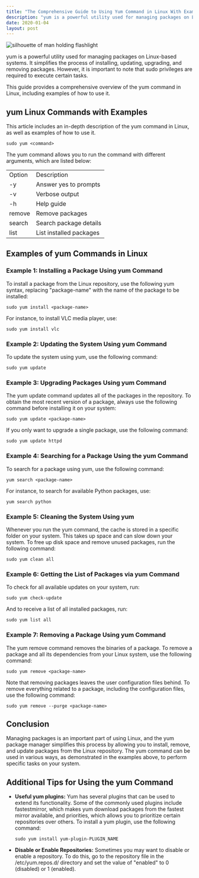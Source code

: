 ```yaml
---
title: "The Comprehensive Guide to Using Yum Command in Linux With Examples"
description: "yum is a powerful utility used for managing packages on Linux-based systems. It simplifies the process of installing, updating, upgrading, and removing packages. However, it is important to note that sudo privileges are required to execute certain tasks."
date: 2020-01-04
layout: post
---
```


<article>
    <img alt="silhouette of man holding flashlight" src="https://images.unsplash.com/photo-1553708881-112abc53fe54?crop=entropy&amp;cs=tinysrgb&amp;fit=max&amp;fm=jpg&amp;ixid=Mnw0NDU0NTZ8MHwxfHNlYXJjaHwxfHxUaGUlMjBDb21wcmVoZW5zaXZlJTIwR3VpZGUlMjB0byUyMFVzaW5nJTIweXVtJTIwQ29tbWFuZCUyMGluJTIwTGludXglMjB3aXRoJTIwRXhhbXBsZXN8ZW58MHwwfHx8MTY4MzY2MDg5NA&amp;ixlib=rb-4.0.3&amp;q=80&amp;w=1080"/>
    <p>yum is a powerful utility used for managing packages on Linux-based systems. It simplifies the process of installing, updating, upgrading, and removing packages. However, it is important to note that sudo privileges are required to execute certain tasks.</p>
    <p>This guide provides a comprehensive overview of the yum command in Linux, including examples of how to use it.</p>
    <h2>yum Linux Commands with Examples</h2>
    <p>This article includes an in-depth description of the yum command in Linux, as well as examples of how to use it.</p>
    <pre><code>sudo yum &lt;command&gt;</code></pre>
    <p>The yum command allows you to run the command with different arguments, which are listed below:</p>
    <table>
        <tbody>
            <tr>
                <td>Option</td>
                <td>Description</td>
            </tr>
            <tr>
                <td>-y</td>
                <td>Answer yes to prompts</td>
            </tr>
            <tr>
                <td>-v</td>
                <td>Verbose output</td>
            </tr>
            <tr>
                <td>-h</td>
                <td>Help guide</td>
            </tr>
            <tr>
                <td>remove</td>
                <td>Remove packages</td>
            </tr>
            <tr>
                <td>search</td>
                <td>Search package details</td>
            </tr>
            <tr>
                <td>list</td>
                <td>List installed packages</td>
            </tr>
        </tbody>
    </table>
    <h2>Examples of yum Commands in Linux</h2>
    <h3>Example 1: Installing a Package Using yum Command</h3>
    <p>To install a package from the Linux repository, use the following yum syntax, replacing "package-name" with the name of the package to be installed:</p>
    <pre><code>sudo yum install &lt;package-name&gt;</code></pre>
    <p>For instance, to install VLC media player, use:</p>
    <pre><code>sudo yum install vlc</code></pre>
    <h3>Example 2: Updating the System Using yum Command</h3>
    <p>To update the system using yum, use the following command:</p>
    <pre><code>sudo yum update</code></pre>
    <h3>Example 3: Upgrading Packages Using yum Command</h3>
    <p>The yum update command updates all of the packages in the repository. To obtain the most recent version of a package, always use the following command before installing it on your system:</p>
    <pre><code>sudo yum update &lt;package-name&gt;</code></pre>
    <p>If you only want to upgrade a single package, use the following command:</p>
    <pre><code>sudo yum update httpd</code></pre>
    <h3>Example 4: Searching for a Package Using the yum Command</h3>
    <p>To search for a package using yum, use the following command:</p>
    <pre><code>yum search &lt;package-name&gt;</code></pre>
    <p>For instance, to search for available Python packages, use:</p>
    <pre><code>yum search python</code></pre>
    <h3>Example 5: Cleaning the System Using yum</h3>
    <p>Whenever you run the yum command, the cache is stored in a specific folder on your system. This takes up space and can slow down your system. To free up disk space and remove unused packages, run the following command:</p>
    <pre><code>sudo yum clean all</code></pre>
    <h3>Example 6: Getting the List of Packages via yum Command</h3>
    <p>To check for all available updates on your system, run:</p>
    <pre><code>sudo yum check-update</code></pre>
    <p>And to receive a list of all installed packages, run:</p>
    <pre><code>sudo yum list all</code></pre>
    <h3>Example 7: Removing a Package Using yum Command</h3>
    <p>The yum remove command removes the binaries of a package. To remove a package and all its dependencies from your Linux system, use the following command:</p>
    <pre><code>sudo yum remove &lt;package-name&gt;</code></pre>
    <p>Note that removing packages leaves the user configuration files behind. To remove everything related to a package, including the configuration files, use the following command:</p>
    <pre><code>sudo yum remove --purge &lt;package-name&gt;</code></pre>
    <h2>Conclusion</h2>
    <p>Managing packages is an important part of using Linux, and the yum package manager simplifies this process by allowing you to install, remove, and update packages from the Linux repository. The yum command can be used in various ways, as demonstrated in the examples above, to perform specific tasks on your system.</p>
    <h2>Additional Tips for Using the yum Command</h2>
    <ul>
        <li><strong>Useful yum plugins:</strong> Yum has several plugins that can be used to extend its functionality. Some of the commonly used plugins include fastestmirror, which makes yum download packages from the fastest mirror available, and priorities, which allows you to prioritize certain repositories over others. To install a yum plugin, use the following command: <pre><code>sudo yum install yum-plugin-PLUGIN_NAME</code></pre></li>
        <li><strong>Disable or Enable Repositories:</strong> Sometimes you may want to disable or enable a repository. To do this, go to the repository file in the /etc/yum.repos.d/ directory and set the value of "enabled" to 0 (disabled) or 1 (enabled).</li>
    </ul>
</article>